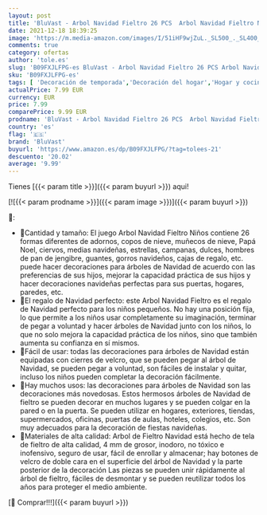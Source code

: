 ```yaml
---
layout: post
title: 'BluVast - Arbol Navidad Fieltro 26 PCS  Arbol Navidad Fieltro Niños 106 x 70 cm  Arboles de Navidad de Fieltro  Fieltro Arbol de Navidad para Niños Decoración de la Pared de la Puerta del hogar'
date: 2021-12-18 18:39:25
image: 'https://m.media-amazon.com/images/I/51iHF9wjZuL._SL500_._SL400_.jpg'
comments: true
category: ofertas
author: 'tole.es'
slug: 'B09FXJLFPG-es BluVast - Arbol Navidad Fieltro 26 PCS Arbol Navidad...'
sku: 'B09FXJLFPG-es'
tags: [ 'Decoración de temporada','Decoración del hogar','Hogar y cocina','bluvast','navidad','Árboles de navidad', ]
actualPrice: 7.99 EUR
currency: EUR
price: 7.99
comparePrice: 9.99 EUR
prodname: 'BluVast - Arbol Navidad Fieltro 26 PCS  Arbol Navidad Fieltro Niños 106 x 70 cm  Arboles de Navidad de Fieltro  Fieltro Arbol de Navidad para Niños Decoración de la Pared de la Puerta del hogar'
country: 'es'
flag: '🇪🇸'
brand: 'BluVast'
buyurl: 'https://www.amazon.es/dp/B09FXJLFPG/?tag=tolees-21'
descuento: '20.02'
average: '9.99'
---
```


Tienes [{{< param title >}}]({{< param buyurl >}}) aqui!

[![{{< param prodname >}}]({{< param image >}})]({{< param buyurl >}})

🔎:

- 🎄Cantidad y tamaño: El juego Arbol Navidad Fieltro Niños contiene 26 formas diferentes de adornos, copos de nieve, muñecos de nieve, Papá Noel, ciervos, medias navideñas, estrellas, campanas, dulces, hombres de pan de jengibre, guantes, gorros navideños, cajas de regalo, etc. puede hacer decoraciones para árboles de Navidad de acuerdo con las preferencias de sus hijos, mejorar la capacidad práctica de sus hijos y hacer decoraciones navideñas perfectas para sus puertas, hogares, paredes, etc.
- 🎄El regalo de Navidad perfecto: este Arbol Navidad Fieltro es el regalo de Navidad perfecto para los niños pequeños. No hay una posición fija, lo que permite a los niños usar completamente su imaginación, terminar de pegar a voluntad y hacer árboles de Navidad junto con los niños, lo que no solo mejora la capacidad práctica de los niños, sino que también aumenta su confianza en sí mismos.
- 🎄Fácil de usar: todas las decoraciones para árboles de Navidad están equipadas con cierres de velcro, que se pueden pegar al árbol de Navidad, se pueden pegar a voluntad, son fáciles de instalar y quitar, incluso los niños pueden completar la decoración fácilmente.
- 🎄Hay muchos usos: las decoraciones para árboles de Navidad son las decoraciones más novedosas. Estos hermosos árboles de Navidad de fieltro se pueden decorar en muchos lugares y se pueden colgar en la pared o en la puerta. Se pueden utilizar en hogares, exteriores, tiendas, supermercados, oficinas, puertas de aulas, hoteles, colegios, etc. Son muy adecuados para la decoración de fiestas navideñas.
- 🎄Materiales de alta calidad: Arbol de Fieltro Navidad está hecho de tela de fieltro de alta calidad, 4 mm de grosor, inodoro, no tóxico e inofensivo, seguro de usar, fácil de enrollar y almacenar; hay botones de velcro de doble cara en el superficie del árbol de Navidad y la parte posterior de la decoración Las piezas se pueden unir rápidamente al árbol de fieltro, fáciles de desmontar y se pueden reutilizar todos los años para proteger el medio ambiente.

[🛒 Comprar!!!]({{< param buyurl >}})
